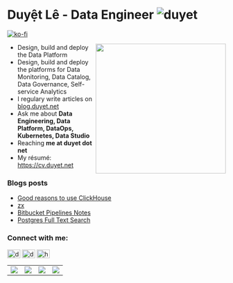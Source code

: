 <h1>Duyệt Lê - Data Engineer <img src="https://komarev.com/ghpvc/?username=duyet" alt="duyet" /></h1> 

[![ko-fi](https://ko-fi.com/img/githubbutton_sm.svg)](https://ko-fi.com/F1F6WR3R)

<img src="https://i.imgur.com/xwjP2uD.jpg" width="300" style="float: right" />

- Design, build and deploy the Data Platform
- Design, build and deploy the platforms for Data Monitoring, Data Catalog, Data Governance, Self-service Analytics
- I regulary write articles on [blog.duyet.net](https://blog.duyet.net)
- Ask me about **Data Engineering, Data Platform, DataOps, Kubernetes, Data Studio**
- Reaching **me at duyet dot net**
- My résumé: https://cv.duyet.net

### Blogs posts
<!-- BLOG-POST-LIST:START -->
- [Good reasons to use ClickHouse](https://blog.duyet.net/2021/08/good-reasons-to-use-clickhouse.html)
- [zx](https://blog.duyet.net/2021/08/zx.html)
- [Bitbucket Pipelines Notes](https://blog.duyet.net/2021/08/bitbucket-pipelines-notes.html)
- [Postgres Full Text Search](https://blog.duyet.net/2021/07/postgres-full-text-search.html)
<!-- BLOG-POST-LIST:END -->

<p align="left">
<h3 align="left">Connect with me:</h3>
<a href="https://twitter.com/duyetdev" target="blank"><img align="center" src="https://cdn.jsdelivr.net/npm/simple-icons@3.0.1/icons/twitter.svg" alt="duyetdev" height="20" width="30" /></a>
<a href="https://linkedin.com/in/duyet" target="blank"><img align="center" src="https://cdn.jsdelivr.net/npm/simple-icons@3.0.1/icons/linkedin.svg" alt="duyet" height="20" width="30" /></a>
<a href="/https://blog.duyet.net/rss.xml" target="blank"><img align="center" src="https://cdn.jsdelivr.net/npm/simple-icons@3.0.1/icons/rss.svg" alt="https://blog.duyet.net/rss.xml" height="20" width="30" /></a>
</p>

<table border="0">
  <tr>
    <td><img src="https://wakatime.com/share/@8d67d3f3-1ae6-4b1e-a8a1-32c57b3e05f9/7857d534-8cf7-4435-9ac6-22e0dfbc8650.png" /></td>
    <td><img src="https://wakatime.com/share/@8d67d3f3-1ae6-4b1e-a8a1-32c57b3e05f9/756408b3-702d-41e5-85e6-51ef0a5f4147.png" /></td>
    <td><img src="https://wakatime.com/share/@8d67d3f3-1ae6-4b1e-a8a1-32c57b3e05f9/fad2824d-b6c9-4563-91e5-3ae32c1294b2.png" /></td>
    <td><img src="https://wakatime.com/share/@8d67d3f3-1ae6-4b1e-a8a1-32c57b3e05f9/e2b44546-e55d-4731-936e-def0bcfe87b8.png" /></td>
  </tr>
</table>
